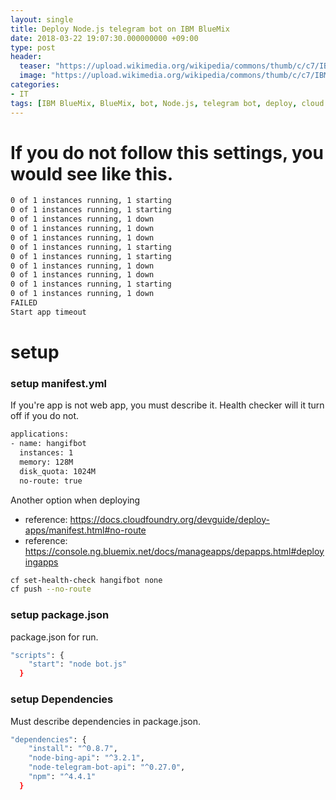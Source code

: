 ```yaml
---
layout: single
title: Deploy Node.js telegram bot on IBM BlueMix
date: 2018-03-22 19:07:30.000000000 +09:00
type: post
header:
  teaser: "https://upload.wikimedia.org/wikipedia/commons/thumb/c/c7/IBM_Bluemix_logo.svg/1200px-IBM_Bluemix_logo.svg.png"
  image: "https://upload.wikimedia.org/wikipedia/commons/thumb/c/c7/IBM_Bluemix_logo.svg/1200px-IBM_Bluemix_logo.svg.png"
categories:
- IT
tags: [IBM BlueMix, BlueMix, bot, Node.js, telegram bot, deploy, cloud foundry]
---
```


# If you do not follow this settings, you would see like this.
```sh
0 of 1 instances running, 1 starting
0 of 1 instances running, 1 starting
0 of 1 instances running, 1 down
0 of 1 instances running, 1 down
0 of 1 instances running, 1 down
0 of 1 instances running, 1 starting
0 of 1 instances running, 1 starting
0 of 1 instances running, 1 down
0 of 1 instances running, 1 down
0 of 1 instances running, 1 starting
0 of 1 instances running, 1 down
FAILED
Start app timeout
```

# setup

### setup manifest.yml
If you're app is not web app, you must describe it. Health checker will it turn off if you do not.
```sh
applications:
- name: hangifbot
  instances: 1
  memory: 128M
  disk_quota: 1024M
  no-route: true
```

Another option when deploying
* reference: https://docs.cloudfoundry.org/devguide/deploy-apps/manifest.html#no-route
* reference: https://console.ng.bluemix.net/docs/manageapps/depapps.html#deployingapps
```sh
cf set-health-check hangifbot none
cf push --no-route
```
### setup package.json
package.json for run.
```sh
"scripts": {
    "start": "node bot.js"   
  }
```

### setup Dependencies
Must describe dependencies in package.json.
```sh
"dependencies": {
    "install": "^0.8.7",
    "node-bing-api": "^3.2.1",
    "node-telegram-bot-api": "^0.27.0",
    "npm": "^4.4.1"
  }
```

